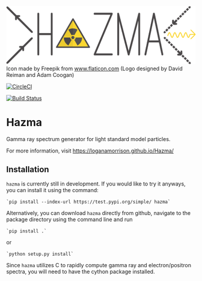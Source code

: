 ![Logo](docs/source/_images/hazma_logo.png)
Icon made by Freepik from www.flaticon.com (Logo designed by David Reiman and Adam Coogan)

[![CircleCI](https://circleci.com/gh/LoganAMorrison/Hazma.svg?style=svg)](https://circleci.com/gh/LoganAMorrison/Hazma)

[![Build Status](https://travis-ci.org/LoganAMorrison/Hazma.svg?branch=master)](https://travis-ci.org/LoganAMorrison/Hazma)

# Hazma
Gamma ray spectrum generator for light standard model particles.

For more information, visit https://loganamorrison.github.io/Hazma/

## Installation

`hazma` is currently still in development. If you would like to try it anyways, you can install it using the command:

    `pip install --index-url https://test.pypi.org/simple/ hazma`

Alternatively, you can download `hazma` directly from github, navigate to the package directory using the command line and run

    `pip install .`

or

    `python setup.py install`

Since `hazma` utilizes C to rapidly compute gamma ray and electron/positron spectra, you will need to have the cython package installed.
